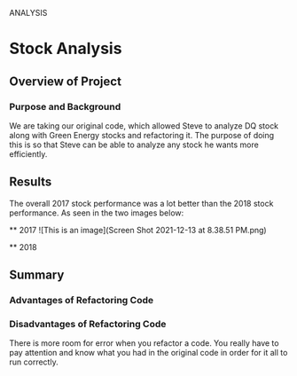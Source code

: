 ANALYSIS 

# Stock Analysis 

## Overview of Project 

### Purpose and Background 
We are taking our original code, which allowed Steve to analyze DQ stock along with Green Energy stocks and refactoring it. The purpose of doing this is so that Steve can be able to analyze any stock he wants more efficiently. 

## Results 

The overall 2017 stock performance was a lot better than the 2018 stock performance. As seen in the two images below: 

** 2017 
![This is an image](Screen Shot 2021-12-13 at 8.38.51 PM.png)

** 2018 


## Summary 

### Advantages of Refactoring Code 

### Disadvantages of Refactoring Code 

There is more room for error when you refactor a code. You really have to pay attention and know what you had in the original code in order for it all to run correctly. 

